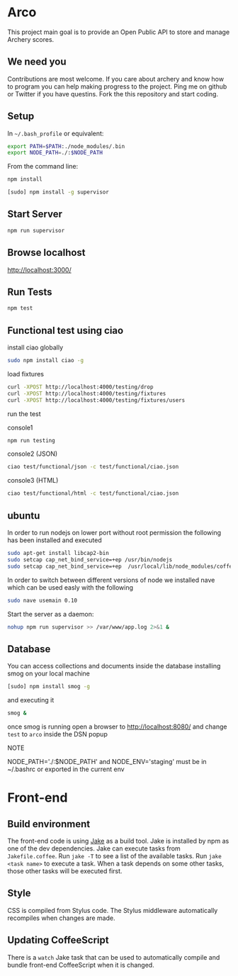 Arco
====

This project main goal is to provide an Open Public API to store and manage Archery scores.

We need you
-----------

Contributions are most welcome. If you care about archery and know how to program you can help making progress to the project. Ping me on github or Twitter if you have questins. Fork the this repository and start coding.


Setup
-----

In `~/.bash_profile` or equivalent:

```bash
export PATH=$PATH:./node_modules/.bin
export NODE_PATH=./:$NODE_PATH
```

From the command line:

```bash
npm install
```

```bash
[sudo] npm install -g supervisor
```

Start Server
------------

```bash
npm run supervisor
```

Browse localhost
-------------

[http://localhost:3000/](http://localhost:3000/)


Run Tests
---------

```bash
npm test
```

Functional test using ciao
--------------------------

install ciao globally
```bash
sudo npm install ciao -g
```

load fixtures
```bash
curl -XPOST http://localhost:4000/testing/drop
curl -XPOST http://localhost:4000/testing/fixtures
curl -XPOST http://localhost:4000/testing/fixtures/users
```

run the test

console1
```bash
npm run testing
```

console2 (JSON)
```bash
ciao test/functional/json -c test/functional/ciao.json
```

console3 (HTML)
```bash
ciao test/functional/html -c test/functional/ciao.json
```

ubuntu
------

In order to run nodejs on lower port without root permission the following has been installed and executed
```bash
sudo apt-get install libcap2-bin
sudo setcap cap_net_bind_service=+ep /usr/bin/nodejs
sudo setcap cap_net_bind_service=+ep  /usr/local/lib/node_modules/coffee-script/bin/coffee
```

In order to switch between different versions of node we installed nave which can be used easly with the following
```bash
sudo nave usemain 0.10
```

Start the server as a daemon:

```bash
nohup npm run supervisor >> /var/www/app.log 2>&1 &
```

Database
--------

You can access collections and documents inside the database installing smog on your local machine

```bash
[sudo] npm install smog -g
```

and executing it
```bash
smog &
```

once smog is running open a browser to [http://localhost:8080/](http://localhost:8080/) and change `test` to `arco` inside the DSN popup

NOTE

NODE_PATH='./:$NODE_PATH' and NODE_ENV='staging' must be in ~/.bashrc or exported in the current env

# Front-end

## Build environment

The front-end code is using [Jake] as a build tool.
Jake is installed by npm as one of the dev dependencies.
Jake can execute tasks from `Jakefile.coffee`.
Run `jake -T` to see a list of the available tasks.
Run `jake <task name>` to execute a task.
When a task depends on some other tasks,
those other tasks will be executed first.

## Style

CSS is compiled from Stylus code.
The Stylus middleware automatically recompiles
when changes are made.

## Updating CoffeeScript

There is a `watch` Jake task
that can be used to automatically
compile and bundle front-end CoffeeScript
when it is changed.

[jake]: https://github.com/mde/jake